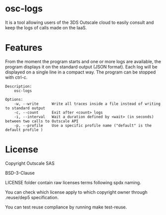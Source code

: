 # osc-logs

It is a tool allowing users of the 3DS Outscale cloud to easily consult and keep the logs of calls made on the IaaS.

# **Features**
From the moment the program starts and one or more logs are available, the program displays it on the standard output (JSON format).
Each log will be displayed on a single line in a compact way.
The program can be stopped with ctrl-c.

```
Description:
    osc-logs

Options:
    -w, --write      Write all traces inside a file instead of writing to standard output
    -c, --count      Exit after <count> logs
    -i, --interval   Wait a duration defined by <wait> (in seconds) between two calls to Outscale API 
    -p, --profile    Use a specific profile name ("default" is the default profile )
```

# **License**
Copyright Outscale SAS

BSD-3-Clause

LICENSE folder contain raw licenses terms following spdx naming.

You can check which license apply to which copyright owner through .reuse/dep5 specification.

You can test reuse compliance by running make test-reuse.
